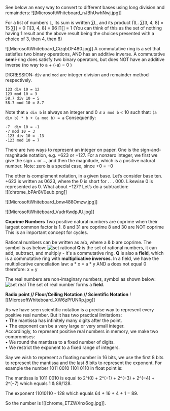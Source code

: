 See below an easy way to convert to different bases using long division and remainders:
![[MicrosoftWhiteboard_nJBhUwhNwj.jpg]]

For a list of numbers L, its sum is written ∑L, and its product ∏L. 
		∑[3, 4, 8] = 15
		∑[] = 0 
		∏[3, 4, 8] = 96
		∏[] = 1 (You can think of this as the set of nothing having 1 result and the above result being the choices presented with a choice of 3, then 4, then 8)


![[MicrosoftWhiteboard_CizqbDF480.jpg]]
A commutative ring is a set that satisfies two binary operations, AND has an additive inverse. A commutative **semi**-ring does satisfy two binary operators, but does NOT have an additive inverse (no way to a + (-a) = 0 )

DIGRESSION: `div` and `mod` are integer division and remainder method respectively.
```
123 div 10 = 12
123 mod 10 = 3
58.7 div 10 = 5
58.7 mod 10 = 8.7
```
Note that `a div b` is always an integer and 0 ≤ `a mod b` < 10 such that:
`(a div b) * b + (a mod b) = a`
Consequently:
```
-7  div 10 = -1
-7 mod 10 = 3
-123 div 10 = -13
-123 mod 10 = 7
```


There are two ways to represent an integer on paper. One is the sign-and-magnitude notation, e.g. +623 or −127. For a nonzero integer, we first we give the sign + or −, and then the magnitude, which is a positive natural number. Note: zero is a special case, since +0 = −0

The other is complement notation, in a given base. Let’s consider base ten. +623 is written as ̇0623, where the ̇0 is short for . . . 000. Likewise 0 is represented as ̇0. What about −127? Let’s do a subtraction:  
![[chrome_bPAr8V0eub.png]]

![[MicrosoftWhiteboard_bnw488Omzw.jpg]]

![[MicrosoftWhiteboard_VudrKwdpJU.jpg]]

**Coprime Numbers**
Two positive natural numbers are coprime when their largest common factor is 1.
	8 and 31 are coprime
	8 and 30 are NOT coprime
This is an important concept for cycles.


Rational numbers can be written as a/b, where a & b are coprime.
The symbol is as below:
![set rational](https://www.mathsisfun.com/images/symbols/set-q.svg)
**Q** is the set of rational numbers, it can add, subtract, and multiply - it's a commutative ring.
**Q** is also a **field**, which is a commutative ring with **multiplicative inverses**.
In a field, we have the multiplicative cancellation law:
	a * x = a * y  AND a does not equal 0
	therefore:  x = y

The real numbers are non-imaginary numbers, symbol as shown below:
![set real](https://www.mathsisfun.com/images/symbols/set-r.svg)
The set of real number forms a **field**.

**Radix point // Floor/Ceiling Notation // Scientific Notation**
![[MicrosoftWhiteboard_XW6zPfUNRp.jpg]]

As we have seen scientific notation is a precise way to represent every positive real number. But it has two practical limitations:  
• The mantissa has infinitely many digits after the point.  
• The exponent can be a very large or very small integer.  
Accordingly, to represent positive real numbers in memory, we make two compromises:  
• We round the mantissa to a fixed number of digits.  
• We restrict the exponent to a fixed range of integers.

Say we wish to represent a floating number in 16 bits, we use the first 8 bits to represent the mantissa and the last 8 bits to represent the exponent. 
For example the number 1011 0010 1101 0110 in float point is:

The mantissa is 1011 0010 is equal to 2^(0) + 2^(−1) + 2^(−3) + 2^(−4) + 2^(−7) which equals 1 & 89/128.

The exponent 11010110 - 128 which equals 64 + 16 + 4 + 1 = 89.

So the number is ![[chrome_ETZWXnx6og.jpg]].

